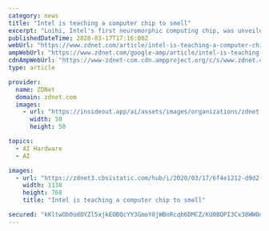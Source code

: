 ```yaml
---
category: news
title: "Intel is teaching a computer chip to smell"
excerpt: "Loihi, Intel's first neuromorphic computing chip, was unveiled in 2017 and pitched by the company as the next generation of AI, capable of applying the principles of computation found in biological brains to computer architectures. Loihi is capable of self-learning thanks to a new type of neural network dubbed \"spiking neural network\"."
publishedDateTime: 2020-03-17T17:16:00Z
webUrl: "https://www.zdnet.com/article/intel-is-teaching-a-computer-chip-to-smell/"
ampWebUrl: "https://www.zdnet.com/google-amp/article/intel-is-teaching-a-computer-chip-to-smell/"
cdnAmpWebUrl: "https://www-zdnet-com.cdn.ampproject.org/c/s/www.zdnet.com/google-amp/article/intel-is-teaching-a-computer-chip-to-smell/"
type: article

provider:
  name: ZDNet
  domain: zdnet.com
  images:
    - url: "https://insideout.app/ai/assets/images/organizations/zdnet.com-50x50.jpg"
      width: 50
      height: 50

topics:
  - AI Hardware
  - AI

images:
  - url: "https://zdnet3.cbsistatic.com/hub/i/2020/03/17/6f4e1212-d9d2-4e4c-801d-0817de866124/loihi-889x600.jpg"
    width: 1138
    height: 768
    title: "Intel is teaching a computer chip to smell"

secured: "kKltwOb0udOYZl5xjkEOBQcYY3GmoY0jWBnRcqb6DMCZ/KU0BOPI3Cx38WWOdH6v2FUTrRWQBQRjbuiA559pDsT0ReSAy8vBksx/6Z0fDQeIjg4k0QUBwGI0KCMsFauK5M7GNi069Nbo+A1LPblHsawBIo/hfBV01QvoQ/OdVdTBLcd31+dzU2dQ0pC5Rq9mwwhIfThb4t1TVbtNGm8F6t5eEFLkPIs708r9r5pOGm+BAvaAvt9RjroQgHZaF6OZfo+Blf6nEwyeOL2gK0I8ENvp/BnIUe0nx1hoxTcR5E/CPsAZ7cjHLHpd+3CuJJFE;KKMu3QPyY0VgBC5tsDFFQA=="
---
```


